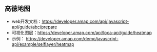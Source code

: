 ## 高德地图

- web开发文档：https://developer.amap.com/api/javascript-api/guide/abc/prepare
- 可视化图层：https://developer.amap.com/api/loca-api/guide/heatmap
- 示例： https://developer.amap.com/demo/javascript-api/example/selflayer/heatmap
